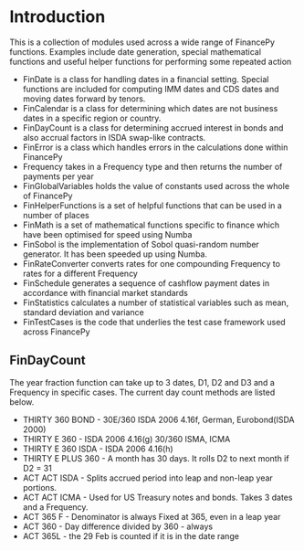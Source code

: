 # Introduction 

This is a collection of modules used across a wide range of FinancePy functions. Examples include date generation, special mathematical functions and useful helper functions for performing some repeated action

* FinDate is a class for handling dates in a financial setting. Special functions are included for computing IMM dates and CDS dates and moving dates forward by tenors.
* FinCalendar is a class for determining which dates are not business dates in a specific region or country.
* FinDayCount is a class for determining accrued interest in bonds and also accrual factors in ISDA swap-like contracts.
* FinError is a class which handles errors in the calculations done within FinancePy
* Frequency takes in a Frequency type and then returns the number of payments per year
* FinGlobalVariables holds the value of constants used across the whole of FinancePy
* FinHelperFunctions is a set of helpful functions that can be used in a number of places
* FinMath is a set of mathematical functions specific to finance which have been optimised for speed using Numba
* FinSobol is the implementation of Sobol quasi-random number generator. It has been speeded up using Numba.
* FinRateConverter converts rates for one compounding Frequency to rates for a different Frequency
* FinSchedule generates a sequence of cashflow payment dates in accordance with financial market standards
* FinStatistics calculates a number of statistical variables such as mean, standard deviation and variance
* FinTestCases is the code that underlies the test case framework used across FinancePy

## FinDayCount

The year fraction function can take up to 3 dates, D1, D2 and D3 and a Frequency in specific cases. The current day count methods are listed below.

* THIRTY 360 BOND - 30E/360 ISDA 2006 4.16f, German, Eurobond(ISDA 2000)
* THIRTY E 360 - ISDA 2006 4.16(g) 30/360 ISMA, ICMA
* THIRTY E 360 ISDA - ISDA 2006 4.16(h)
* THIRTY E PLUS 360 - A month has 30 days. It rolls D2 to next month if D2 = 31
* ACT ACT ISDA - Splits accrued period into leap and non-leap year portions.
* ACT ACT ICMA - Used for US Treasury notes and bonds. Takes 3 dates and a Frequency.
* ACT 365 F - Denominator is always Fixed at 365, even in a leap year
* ACT 360 - Day difference divided by 360 - always
* ACT 365L - the 29 Feb is counted if it is in the date range

